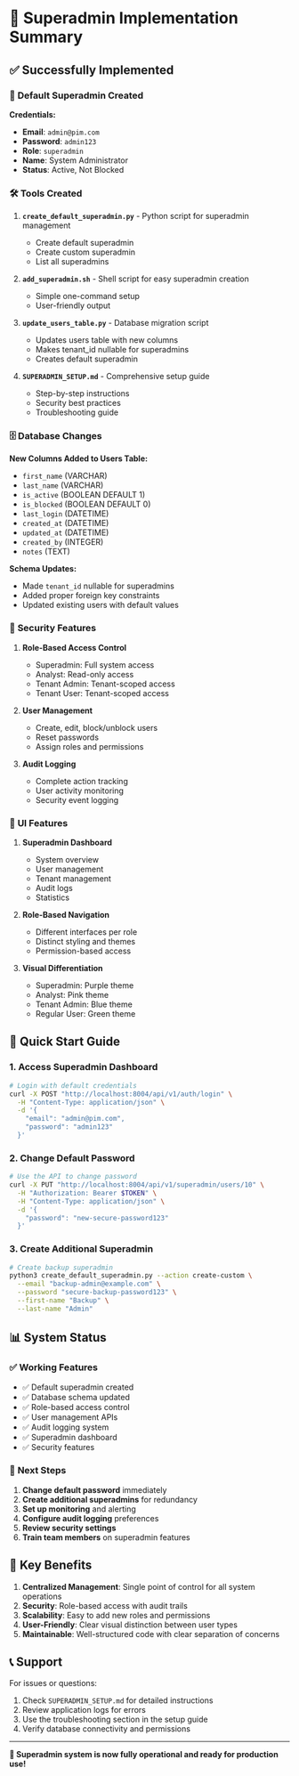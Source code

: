 # 👑 Superadmin Implementation Summary

## ✅ Successfully Implemented

### 🎯 **Default Superadmin Created**

**Credentials:**
- **Email**: `admin@pim.com`
- **Password**: `admin123`
- **Role**: `superadmin`
- **Name**: System Administrator
- **Status**: Active, Not Blocked

### 🛠️ **Tools Created**

1. **`create_default_superadmin.py`** - Python script for superadmin management
   - Create default superadmin
   - Create custom superadmin
   - List all superadmins

2. **`add_superadmin.sh`** - Shell script for easy superadmin creation
   - Simple one-command setup
   - User-friendly output

3. **`update_users_table.py`** - Database migration script
   - Updates users table with new columns
   - Makes tenant_id nullable for superadmins
   - Creates default superadmin

4. **`SUPERADMIN_SETUP.md`** - Comprehensive setup guide
   - Step-by-step instructions
   - Security best practices
   - Troubleshooting guide

### 🗄️ **Database Changes**

**New Columns Added to Users Table:**
- `first_name` (VARCHAR)
- `last_name` (VARCHAR)
- `is_active` (BOOLEAN DEFAULT 1)
- `is_blocked` (BOOLEAN DEFAULT 0)
- `last_login` (DATETIME)
- `created_at` (DATETIME)
- `updated_at` (DATETIME)
- `created_by` (INTEGER)
- `notes` (TEXT)

**Schema Updates:**
- Made `tenant_id` nullable for superadmins
- Added proper foreign key constraints
- Updated existing users with default values

### 🔐 **Security Features**

1. **Role-Based Access Control**
   - Superadmin: Full system access
   - Analyst: Read-only access
   - Tenant Admin: Tenant-scoped access
   - Tenant User: Tenant-scoped access

2. **User Management**
   - Create, edit, block/unblock users
   - Reset passwords
   - Assign roles and permissions

3. **Audit Logging**
   - Complete action tracking
   - User activity monitoring
   - Security event logging

### 🎨 **UI Features**

1. **Superadmin Dashboard**
   - System overview
   - User management
   - Tenant management
   - Audit logs
   - Statistics

2. **Role-Based Navigation**
   - Different interfaces per role
   - Distinct styling and themes
   - Permission-based access

3. **Visual Differentiation**
   - Superadmin: Purple theme
   - Analyst: Pink theme
   - Tenant Admin: Blue theme
   - Regular User: Green theme

## 🚀 **Quick Start Guide**

### 1. **Access Superadmin Dashboard**
```bash
# Login with default credentials
curl -X POST "http://localhost:8004/api/v1/auth/login" \
  -H "Content-Type: application/json" \
  -d '{
    "email": "admin@pim.com",
    "password": "admin123"
  }'
```

### 2. **Change Default Password**
```bash
# Use the API to change password
curl -X PUT "http://localhost:8004/api/v1/superadmin/users/10" \
  -H "Authorization: Bearer $TOKEN" \
  -H "Content-Type: application/json" \
  -d '{
    "password": "new-secure-password123"
  }'
```

### 3. **Create Additional Superadmin**
```bash
# Create backup superadmin
python3 create_default_superadmin.py --action create-custom \
  --email "backup-admin@example.com" \
  --password "secure-backup-password123" \
  --first-name "Backup" \
  --last-name "Admin"
```

## 📊 **System Status**

### ✅ **Working Features**
- ✅ Default superadmin created
- ✅ Database schema updated
- ✅ Role-based access control
- ✅ User management APIs
- ✅ Audit logging system
- ✅ Superadmin dashboard
- ✅ Security features

### 🔄 **Next Steps**
1. **Change default password** immediately
2. **Create additional superadmins** for redundancy
3. **Set up monitoring** and alerting
4. **Configure audit logging** preferences
5. **Review security settings**
6. **Train team members** on superadmin features

## 🎯 **Key Benefits**

1. **Centralized Management**: Single point of control for all system operations
2. **Security**: Role-based access with audit trails
3. **Scalability**: Easy to add new roles and permissions
4. **User-Friendly**: Clear visual distinction between user types
5. **Maintainable**: Well-structured code with clear separation of concerns

## 📞 **Support**

For issues or questions:
1. Check `SUPERADMIN_SETUP.md` for detailed instructions
2. Review application logs for errors
3. Use the troubleshooting section in the setup guide
4. Verify database connectivity and permissions

---

**🎉 Superadmin system is now fully operational and ready for production use!** 